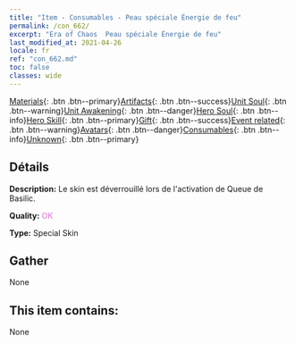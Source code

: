 ```yaml
---
title: "Item - Consumables - Peau spéciale Énergie de feu"
permalink: /con_662/
excerpt: "Era of Chaos  Peau spéciale Énergie de feu"
last_modified_at: 2021-04-26
locale: fr
ref: "con_662.md"
toc: false
classes: wide
---
```

 [Materials](/ItemsFR/){: .btn .btn--primary}[Artifacts](/ItemsFR/Artifacts/){: .btn .btn--success}[Unit Soul](/ItemsFR/UnitSoul/){: .btn .btn--warning}[Unit Awakening](/ItemsFR/UnitAwakening/){: .btn .btn--danger}[Hero Soul](/ItemsFR/HeroSoul/){: .btn .btn--info}[Hero Skill](/ItemsFR/HeroSkill/){: .btn .btn--primary}[Gift](/ItemsFR/Gift/){: .btn .btn--success}[Event related](/ItemsFR/Events/){: .btn .btn--warning}[Avatars](/ItemsFR/Avatars/){: .btn .btn--danger}[Consumables](/ItemsFR/Consumables/){: .btn .btn--info}[Unknown](/ItemsFR/Unknown/){: .btn .btn--primary}

## Détails
 **Description:** Le skin est déverrouillé lors de l'activation de Queue de Basilic.

 **Quality:** <span style="color: #DA70D6">OK</span>

 **Type:** Special Skin

## Gather

  None

## This item contains:

  None

